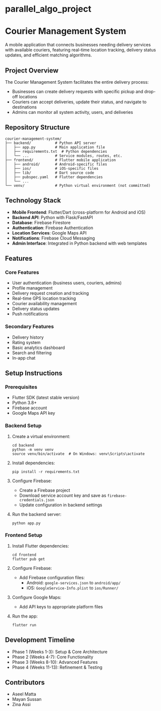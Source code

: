 # parallel_algo_project
 
# Courier Management System

A mobile application that connects businesses needing delivery services with available couriers, featuring real-time location tracking, delivery status updates, and efficient matching algorithms.

## Project Overview

The Courier Management System facilitates the entire delivery process:
- Businesses can create delivery requests with specific pickup and drop-off locations
- Couriers can accept deliveries, update their status, and navigate to destinations
- Admins can monitor all system activity, users, and deliveries

## Repository Structure

```
courier-management-system/
├── backend/           # Python API server
│   ├── app.py         # Main application file
│   ├── requirements.txt  # Python dependencies
│   └── ...            # Service modules, routes, etc.
├── frontend/          # Flutter mobile application
│   ├── android/       # Android-specific files
│   ├── ios/           # iOS-specific files
│   ├── lib/           # Dart source code
│   ├── pubspec.yaml   # Flutter dependencies
│   └── ...
└── venv/              # Python virtual environment (not committed)
```

## Technology Stack

- **Mobile Frontend**: Flutter/Dart (cross-platform for Android and iOS)
- **Backend API**: Python with Flask/FastAPI
- **Database**: Firebase Firestore
- **Authentication**: Firebase Authentication
- **Location Services**: Google Maps API
- **Notifications**: Firebase Cloud Messaging
- **Admin Interface**: Integrated in Python backend with web templates

## Features

### Core Features
- User authentication (business users, couriers, admins)
- Profile management
- Delivery request creation and tracking
- Real-time GPS location tracking
- Courier availability management
- Delivery status updates
- Push notifications

### Secondary Features
- Delivery history
- Rating system
- Basic analytics dashboard
- Search and filtering
- In-app chat

## Setup Instructions

### Prerequisites
- Flutter SDK (latest stable version)
- Python 3.8+
- Firebase account
- Google Maps API key

### Backend Setup
1. Create a virtual environment:
   ```
   cd backend
   python -m venv venv
   source venv/bin/activate  # On Windows: venv\Scripts\activate
   ```

2. Install dependencies:
   ```
   pip install -r requirements.txt
   ```

3. Configure Firebase:
   - Create a Firebase project
   - Download service account key and save as `firebase-credentials.json`
   - Update configuration in backend settings

4. Run the backend server:
   ```
   python app.py
   ```

### Frontend Setup
1. Install Flutter dependencies:
   ```
   cd frontend
   flutter pub get
   ```

2. Configure Firebase:
   - Add Firebase configuration files:
     - Android: `google-services.json` to `android/app/`
     - iOS: `GoogleService-Info.plist` to `ios/Runner/`

3. Configure Google Maps:
   - Add API keys to appropriate platform files

4. Run the app:
   ```
   flutter run
   ```

## Development Timeline

- Phase 1 (Weeks 1-3): Setup & Core Architecture
- Phase 2 (Weeks 4-7): Core Functionality
- Phase 3 (Weeks 8-10): Advanced Features
- Phase 4 (Weeks 11-13): Refinement & Testing

## Contributors

- Aseel Matta
- Mayan Sussan
- Zina Assi


